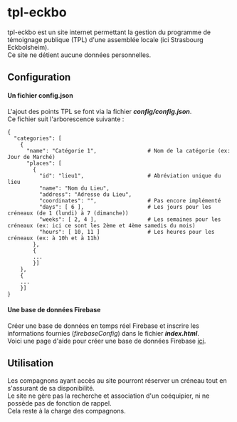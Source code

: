 # tpl-eckbo

tpl-eckbo est un site internet permettant la gestion du programme de témoignage publique (TPL) d'une assemblée locale (ici Strasbourg Eckbolsheim).  
Ce site ne détient aucune données personnelles.

## Configuration
#### Un fichier config.json  

L'ajout des points TPL se font via la fichier *__config/config.json__*.  
Ce fichier suit l'arborescence suivante :  

```
{
  "categories": [
    {
      "name": "Catégorie 1",                # Nom de la catégorie (ex: Jour de Marché)
      "places": [
        {
          "id": "lieu1",                    # Abréviation unique du lieu
          "name": "Nom du Lieu",
          "address": "Adresse du Lieu",
          "coordinates": "",                # Pas encore implémenté
          "days": [ 6 ],                    # Les jours pour les créneaux (de 1 (lundi) à 7 (dimanche))
          "weeks": [ 2, 4 ],                # Les semaines pour les créneaux (ex: ici ce sont les 2ème et 4ème samedis du mois)
          "hours": [ 10, 11 ]               # Les heures pour les créneaux (ex: à 10h et à 11h)
        },
        {
        ...
        }]
    },
    {
    ...
    }]
}
```

#### Une base de données Firebase

Créer une base de données en temps réel Firebase et inscrire les informations fournies (*firebaseConfig*) dans le fichier *__index.html__*.  
Voici une page d'aide pour créer une base de données Firebase [ici](https://firebase.google.com/docs/database/web/start#create_a_database).


## Utilisation

Les compagnons ayant accès au site pourront réserver un créneau tout en s'assurant de sa disponibilité.  
Le site ne gère pas la recherche et association d'un coéquipier, ni ne possède pas de fonction de rappel.  
Cela reste à la charge des compagnons.
